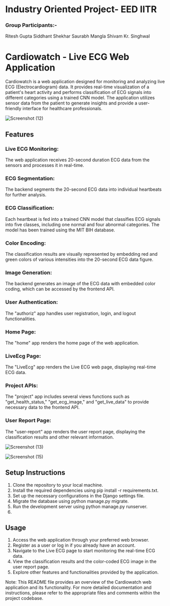# Industry Oriented Project- EED IITR
### Group Participants:-
Ritesh Gupta     Siddhant Shekhar
Saurabh Mangla   Shivam Kr. Singhwal

# Cardiowatch - Live ECG Web Application
Cardiowatch is a web application designed for monitoring and analyzing live ECG (Electrocardiogram) data. It provides real-time visualization of a patient's heart activity and performs classification of ECG signals into different categories using a trained CNN model. The application utilizes sensor data from the patient to generate insights and provide a user-friendly interface for healthcare professionals.

![Screenshot (12)](https://github.com/Siddhant0507Shekhar/CardioWatch---Live-ECG-Web-App/assets/122518146/cbac12f2-a17b-4728-918e-488d2c10f2ca)

## Features
### Live ECG Monitoring:
The web application receives 20-second duration ECG data from the sensors and processes it in real-time.
### ECG Segmentation:
The backend segments the 20-second ECG data into individual heartbeats for further analysis.
### ECG Classification:
Each heartbeat is fed into a trained CNN model that classifies ECG signals into five classes, including one normal and four abnormal categories. The model has been trained using the MIT BIH database.
### Color Encoding:
The classification results are visually represented by embedding red and green colors of various intensities into the 20-second ECG data figure.
### Image Generation: 
The backend generates an image of the ECG data with embedded color coding, which can be accessed by the frontend API.
### User Authentication: 
The "authoriz" app handles user registration, login, and logout functionalities.
### Home Page: 
The "home" app renders the home page of the web application.
### LiveEcg Page:
The "LiveEcg" app renders the Live ECG web page, displaying real-time ECG data.
### Project APIs:
The "project" app includes several views functions such as "get_health_status," "get_ecg_image," and "get_live_data" to provide necessary data to the frontend API.
### User Report Page:
The "user-report" app renders the user report page, displaying the classification results and other relevant information.

![Screenshot (13)](https://github.com/Siddhant0507Shekhar/CardioWatch---Live-ECG-Web-App/assets/122518146/caefe952-6dca-4e44-b4f5-72e1a58b7422)

![Screenshot (15)](https://github.com/Siddhant0507Shekhar/CardioWatch---Live-ECG-Web-App/assets/122518146/190dc85a-829f-45ff-8368-953ba1eb5497)

## Setup Instructions
1. Clone the repository to your local machine.
2. Install the required dependencies using pip install -r requirements.txt.
3. Set up the necessary configurations in the Django settings file.
4. Migrate the database using python manage.py migrate.
5. Run the development server using python manage.py runserver.
6. 
## Usage
1. Access the web application through your preferred web browser.
2. Register as a user or log in if you already have an account.
3. Navigate to the Live ECG page to start monitoring the real-time ECG data.
4. View the classification results and the color-coded ECG image in the user report page.
5. Explore other features and functionalities provided by the application.


Note: This README file provides an overview of the Cardiowatch web application and its functionality. For more detailed documentation and instructions, please refer to the appropriate files and comments within the project codebase.

